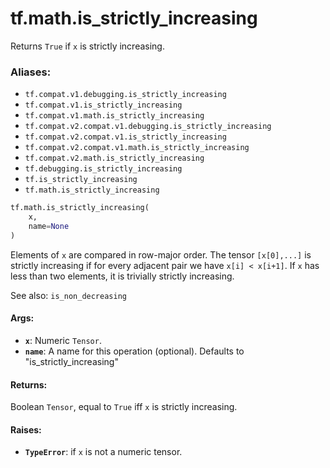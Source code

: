 <div itemscope itemtype="http://developers.google.com/ReferenceObject">
<meta itemprop="name" content="tf.math.is_strictly_increasing" />
<meta itemprop="path" content="Stable" />
</div>

# tf.math.is_strictly_increasing

Returns `True` if `x` is strictly increasing.

### Aliases:

* `tf.compat.v1.debugging.is_strictly_increasing`
* `tf.compat.v1.is_strictly_increasing`
* `tf.compat.v1.math.is_strictly_increasing`
* `tf.compat.v2.compat.v1.debugging.is_strictly_increasing`
* `tf.compat.v2.compat.v1.is_strictly_increasing`
* `tf.compat.v2.compat.v1.math.is_strictly_increasing`
* `tf.compat.v2.math.is_strictly_increasing`
* `tf.debugging.is_strictly_increasing`
* `tf.is_strictly_increasing`
* `tf.math.is_strictly_increasing`

``` python
tf.math.is_strictly_increasing(
    x,
    name=None
)
```

<!-- Placeholder for "Used in" -->

Elements of `x` are compared in row-major order.  The tensor `[x[0],...]`
is strictly increasing if for every adjacent pair we have `x[i] < x[i+1]`.
If `x` has less than two elements, it is trivially strictly increasing.

See also:  `is_non_decreasing`

#### Args:


* <b>`x`</b>: Numeric `Tensor`.
* <b>`name`</b>: A name for this operation (optional).
  Defaults to "is_strictly_increasing"


#### Returns:

Boolean `Tensor`, equal to `True` iff `x` is strictly increasing.



#### Raises:


* <b>`TypeError`</b>: if `x` is not a numeric tensor.
